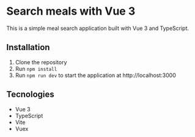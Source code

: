 # Search meals with Vue 3

This is a simple meal search application built with Vue 3 and TypeScript.

## Installation
1. Clone the repository
1. Run `npm install`
1. Run `npm run dev` to start the application at http://localhost:3000

## Tecnologies
- Vue 3
- TypeScript
- Vite
- Vuex
